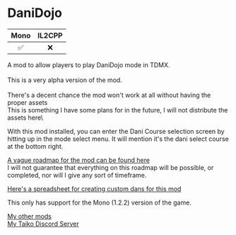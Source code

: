 # DaniDojo
| Mono | IL2CPP |
|:--:|:--:|
|✅|❌|

 A mod to allow players to play DaniDojo mode in TDMX.\
\
This is a very alpha version of the mod.\
\
There's a decent chance the mod won't work at all without having the proper assets\
This is something I have some plans for in the future, I will not distribute the assets here\


With this mod installed, you can enter the Dani Course selection screen by hitting up in the mode select menu. It will mention it's the dani select course at the bottom right.


[A vague roadmap for the mod can be found here](https://docs.google.com/spreadsheets/d/1fuAAfK-0Vw74TwxXF5WVy1fh1ADsVzUkDd7dOHc7EdQ/edit#gid=1112016116)\
I will not guarantee that everything on this roadmap will be possible, or completed, nor will I give any sort of timeframe.

[Here's a spreadsheet for creating custom dans for this mod](https://docs.google.com/spreadsheets/d/1TfYlpvQT8nLS49-KBCuSheHGgxrXu0V-tvMNxPMw57U/edit#gid=1337941394)

This only has support for the Mono (1.2.2) version of the game.
 
[My other mods](https://docs.google.com/spreadsheets/d/1fuAAfK-0Vw74TwxXF5WVy1fh1ADsVzUkDd7dOHc7EdQ)\
[My Taiko Discord Server](https://discord.gg/6Bjf2xP)

